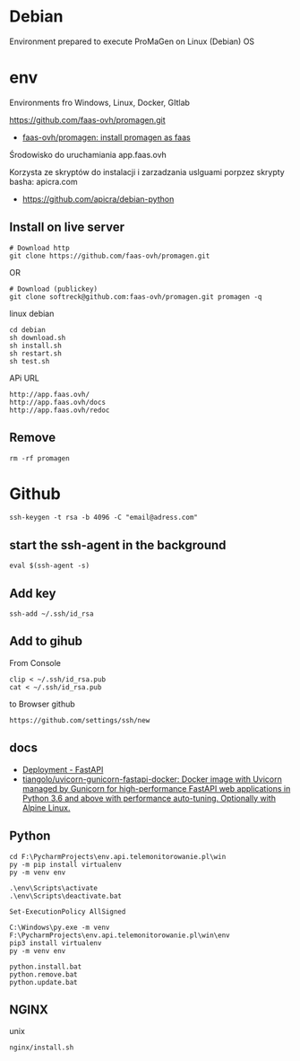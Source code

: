 # Debian
Environment prepared to execute ProMaGen on Linux (Debian) OS


# env
Environments fro Windows, Linux, Docker, GItlab

https://github.com/faas-ovh/promagen.git

+ [faas-ovh/promagen: install promagen as faas](https://github.com/faas-ovh/promagen)


Środowisko do uruchamiania app.faas.ovh

Korzysta ze skryptów do instalacji i zarzadzania uslguami porpzez skrypty basha: apicra.com
+ https://github.com/apicra/debian-python

## Install on live server

    # Download http
    git clone https://github.com/faas-ovh/promagen.git
    
OR

    # Download (publickey)
    git clone softreck@github.com:faas-ovh/promagen.git promagen -q
        

linux debian

    cd debian
    sh download.sh
    sh install.sh
    sh restart.sh
    sh test.sh


APi URL

    http://app.faas.ovh/
    http://app.faas.ovh/docs
    http://app.faas.ovh/redoc

## Remove

    rm -rf promagen
    
# Github

    ssh-keygen -t rsa -b 4096 -C "email@adress.com"

## start the ssh-agent in the background

    eval $(ssh-agent -s)

## Add key
    ssh-add ~/.ssh/id_rsa

## Add to gihub
From Console

    clip < ~/.ssh/id_rsa.pub
    cat < ~/.ssh/id_rsa.pub

to Browser github

    https://github.com/settings/ssh/new


## docs

+ [Deployment - FastAPI](https://fastapi.tiangolo.com/deployment/)
+ [tiangolo/uvicorn-gunicorn-fastapi-docker: Docker image with Uvicorn managed by Gunicorn for high-performance FastAPI web applications in Python 3.6 and above with performance auto-tuning. Optionally with Alpine Linux.](https://github.com/tiangolo/uvicorn-gunicorn-fastapi-docker) 

## Python

    cd F:\PycharmProjects\env.api.telemonitorowanie.pl\win
    py -m pip install virtualenv
    py -m venv env
    
    .\env\Scripts\activate
    .\env\Scripts\deactivate.bat

    Set-ExecutionPolicy AllSigned

    C:\Windows\py.exe -m venv F:\PycharmProjects\env.api.telemonitorowanie.pl\win\env 
    pip3 install virtualenv
    py -m venv env

    python.install.bat
    python.remove.bat
    python.update.bat

## NGINX
unix

    nginx/install.sh

